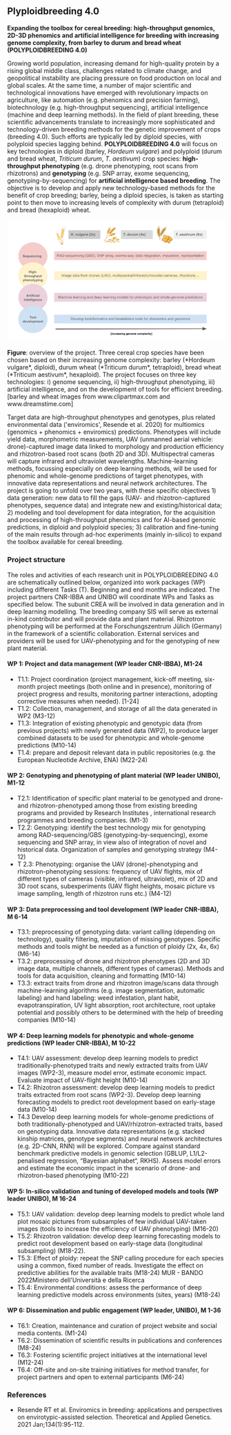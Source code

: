 
## Plyploidbreeding 4.0

**Expanding the toolbox for cereal breeding: high-throughput genomics, 2D-3D phenomics and artificial intelligence for breeding with increasing genome complexity, from barley to durum and bread wheat (POLYPLOIDBREEDING 4.0)**

Growing world population, increasing demand for high-quality protein by a rising global middle class, challenges related to climate
change, and geopolitical instability are placing pressure on food production on local and global scales.
At the same time, a number of major scientific and technological innovations have emerged with revolutionary impacts on
agriculture, like automation (e.g. phenomics and precision farming), biotechnology (e.g. high-throughput sequencing), artificial
intelligence (machine and deep learning methods). In the field of plant breeding, these scientific advancements translate to
increasingly more sophisticated and technology-driven breeding methods for the genetic improvement of crops (breeding 4.0). Such
efforts are typically led by diploid species, with polyploid species lagging behind.
**POLYPLOIDBREEDING 4.0** will focus on key technologies in diploid (barley, *Hordeum vulgare*) and polyploid (durum and bread wheat,
*Triticum durum*, *T. aestivum*) crop species: **high-throughput phenotyping** (e.g. drone phenotyping, root scans from rhizotrons) and
**genotyping** (e.g. SNP array, exome sequencing, genotyping-by-sequencing) for **artificial intelligence based breeding**. 
The objective is to develop and apply new technology-based methods for the benefit of crop breeding; barley, being a diploid species, is taken as
starting point to then move to increasing levels of complexity with durum (tetraploid) and bread (hexaploid) wheat.

![SIS](/assets/img/figure_project_overview.png)
<div class="caption"><b>Figure</b>: overview of the project. Three cereal crop species have been chosen based on their increasing genome complexity: barley
(*Hordeum vulgare*, diploid), durum wheat (*Triticum durum*, tetraploid), bread wheat (*Triticum aestivum*, hexaploid). 
The project focuses on three key technologies: i) genome sequencing, ii) high-throughput phenotyping, iii) artificial intelligence, and on the
development of tools for efficient breeding. [barley and wheat images from www.clipartmax.com and www.dreamstime.com]</div>

Target data are high-throughput phenotypes and genotypes, plus related environmental data ('enviromics', Resende et al. 2020) for
multiomics (genomics + phenomics + enviromics) predictions. Phenotypes will include yield data, morphometric measurements,
UAV (unmanned aerial vehicle: drone)-captured image data linked to morphology and production efficiency and rhizotron-based root
scans (both 2D and 3D). Multispectral cameras will capture infrared and ultraviolet wavelengths. Machine-learning methods,
focussing especially on deep learning methods, will be used for phenomic and whole-genome predictions of target phenotypes, with
innovative data representations and neural network architectures.
The project is going to unfold over two years, with these specific objectives 1) data generation: new data to fill the gaps (UAV- and
rhizotron-captured phenotypes, sequence data) and integrate new and existing/historical data; 2) modeling and tool development for
data integration, for the acquisition and processing of high-throughput phenomics and for AI-based genomic predictions, in diploid
and polyploid species; 3) calibration and fine-tuning of the main results through ad-hoc experiments (mainly in-silico) to expand the
toolbox available for cereal breeding.

### Project structure

The roles and activities of each research unit in POLYPLOIDBREEDING 4.0 are schematically outlined below, organized into work
packages (WP) including different Tasks (T). Beginning and end months are indicated. 
The project partners CNR-IBBA and UNIBO will coordinate WPs and Tasks as specified below. 
The subunit CREA will be involved in data generation and in deep learning modelling. 
The breeding company SIS will serve as external in-kind contributor and will provide data and plant material. 
Rhizotron phenotyping will be performed at the Forschungszentrum Jülich (Germany) in the framework of a
scientific collaboration. 
External services and providers will be used for UAV-phenotyping and for the genotyping of new plant material.

#### WP 1: Project and data management (WP leader CNR-IBBA), M1-24
- T1.1: Project coordination (project management, kick-off meeting, six-month project meetings (both online and in presence),
monitoring of project progress and results, monitoring partner interactions, adopting corrective measures when needed). [1-24]
- T1.2: Collection, management, and storage of all the data generated in WP2 (M3-12)
- T1.3: Integration of existing phenotypic and genotypic data (from previous projects) with newly generated data (WP2), to produce
larger combined datasets to be used for phenotypic and whole-genome predictions (M10-14)
- T1.4: prepare and deposit relevant data in public repositories (e.g. the European Nucleotide Archive, ENA) (M22-24)

#### WP 2: Genotyping and phenotyping of plant material (WP leader UNIBO), M1-12
- T2.1: Identification of specific plant material to be genotyped and drone- and rhizotron-phenotyped among those from existing
breeding programs and provided by Research Institutes , international research programmes and breeding companies. (M1-3)
- T2.2: Genotyping: identify the best technology mix for genotyping among RAD-sequencing/GBS (genotyping-by-sequencing), exome
sequencing and SNP array, in view also of integration of novel and historical data. Organization of samples and genotyping strategy
(M4-12)
- T 2.3: Phenotyping: organise the UAV (drone)-phenotyping and rhizotron-phenotyping sessions: frequency of UAV flights, mix of
different types of cameras (visible, infrared, ultraviolet), mix of 2D and 3D root scans, subexperiments (UAV flight heights, mosaic
picture vs image sampling, length of rhizotron runs etc.) (M4-12)

#### WP 3: Data preprocessing and tool development (WP leader CNR-IBBA), M 6-14
- T3.1: preprocessing of genotyping data: variant calling (depending on technology), quality filtering, imputation of missing genotypes.
Specific methods and tools might be needed as a function of ploidy (2x, 4x, 6x) (M6-14)
- T3.2: preprocessing of drone and rhizotron phenotypes (2D and 3D image data, multiple channels, different types of cameras).
Methods and tools for data acquisition, cleaning and formatting (M10-14)
- T3.3: extract traits from drone and rhizotron image/scans data through machine-learning algorithms (e.g. image segmentation,
automatic labeling) and hand labeling: weed infestation, plant habit, evapotranspiration, UV light absorption, root architecture, root
uptake potential and possibly others to be determined with the help of breeding companies (M10-14)

#### WP 4: Deep learning models for phenotypic and whole-genome predictions (WP leader CNR-IBBA), M 10-22
- T4.1: UAV assessment: develop deep learning models to predict traditionally-phenotyped traits and newly extracted traits from UAV
images (WP2-3), measure model error, estimate economic impact. Evaluate impact of UAV-flight height (M10-14)
- T4.2: Rhizotron assessment: develop deep learning models to predict traits extracted from root scans (WP2-3). Develop deep
learning forecasting models to predict root development based on early-stage data (M10-14)
- T4.3 Develop deep learning models for whole-genome predictions of both traditionally-phenotyped and UAV/rhizotron-extracted
traits, based on genotyping data. Innovative data representations (e.g. stacked kinship matrices, genotype segments) and neural
network architectures (e.g. 2D-CNN, RNN) will be explored. Compare against standard benchmark predictive models in genomic
selection (GBLUP, L1/L2-penalised regression, “Bayesian alphabet“, RKHS). Assess model errors and estimate the economic impact
in the scenario of drone- and rhizotron-based phenotyping (M10-22)

#### WP 5: In-silico validation and tuning of developed models and tools (WP leader UNIBO), M 16-24
- T5.1: UAV validation: develop deep learning models to predict whole land plot mosaic pictures from subsamples of few individual
UAV-taken images (tools to increase the efficiency of UAV phenotyping) (M16-20)
- T5.2: Rhizotron validation: develop deep learning forecasting models to predict root development based on early-stage data
(longitudinal subsampling) (M18-22).
- T5.3: Effect of ploidy: repeat the SNP calling procedure for each species using a common, fixed number of reads. Investigate the
effect on predictive abilities for the available traits (M18-24)
MUR - BANDO 2022Ministero dell'Università e della Ricerca
- T5.4: Environmental conditions: assess the performance of deep learning predictive models across environments (sites, years)
(M18-24)

#### WP 6: Dissemination and public engagement (WP leader, UNIBO), M 1-36
- T6.1: Creation, maintenance and curation of project website and social media contents. (M1-24)
- T6.2: Dissemination of scientific results in publications and conferences (M8-24)
- T6.3: Fostering scientific project initiatives at the international level (M12-24)
- T6.4: Off-site and on-site training initiatives for method transfer, for project partners and open to external participants (M6-24)

### References
- Resende RT et al. Enviromics in breeding: applications and perspectives on envirotypic-assisted selection. Theoretical and Applied
Genetics. 2021 Jan;134(1):95-112.


